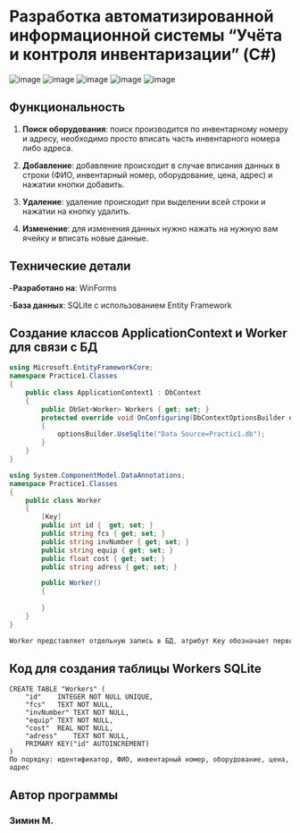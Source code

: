 # Разработка автоматизированной информационной системы “Учёта и контроля инвентаризации” (C#)

![image](https://github.com/MEAWWWS/Accounting-and-inventory-control/assets/114382568/f22259c8-f7b6-45f0-8024-978bfede6a65)
![image](https://github.com/MEAWWWS/Accounting-and-inventory-control/assets/114382568/01d49144-c666-4117-b89c-942ddf011bc5)
![image](https://github.com/MEAWWWS/Accounting-and-inventory-control/assets/114382568/a51116a6-04e0-4b52-8592-c21b21170113)
![image](https://github.com/MEAWWWS/Accounting-and-inventory-control/assets/114382568/39dceaa6-85be-472d-8ed9-097af8edc6d1)
![image](https://github.com/MEAWWWS/Accounting-and-inventory-control/assets/114382568/8ea5fec8-d91e-4a7d-a16b-4bc2d25ec5a0)


## Функциональность

1. **Поиск оборудования**: поиск производится по инвентарному номеру и адресу, необходимо просто вписать часть инвентарного номера либо адреса.
   
3. **Добавление**: добавление происходит в случае вписания данных в строки (ФИО, инвентарный номер, оборудование, цена, адрес) и нажатии кнопки добавить.
   
4. **Удаление**: удаление происходит при выделении всей строки и нажатии на кнопку удалить.
   
5. **Изменение**: для изменения данных нужно нажать на нужную вам ячейку и вписать новые данные.

   
## Технические детали

-**Разработано на**: WinForms

-**База данных**: SQLite с использованием Entity Framework


## Создание классов ApplicationContext и Worker для связи с БД

``` C#
using Microsoft.EntityFrameworkCore;
namespace Practice1.Classes
{
    public class ApplicationContext1 : DbContext
    {
        public DbSet<Worker> Workers { get; set; }
        protected override void OnConfiguring(DbContextOptionsBuilder optionsBuilder)
        {
            optionsBuilder.UseSqlite("Data Source=Practic1.db");
        }
    }
}

using System.ComponentModel.DataAnnotations;
namespace Practice1.Classes
{
    public class Worker
    {
        [Key]
        public int id {  get; set; }
        public string fcs { get; set; }
        public string invNumber { get; set; }
        public string equip { get; set; }
        public float cost { get; set; }
        public string adress { get; set; }

        public Worker()
        {
            
        }
    }
}

Worker представляет отдельную запись в БД, атрибут Key обозначает первичный ключ. ApplicationContext представляет подключение к БД.
```

## Код для создания таблицы Workers SQLite
``` SQLite
CREATE TABLE "Workers" (
	"id"	INTEGER NOT NULL UNIQUE,
	"fcs"	TEXT NOT NULL,
	"invNumber"	TEXT NOT NULL,
	"equip"	TEXT NOT NULL,
	"cost"	REAL NOT NULL,
	"adress"	TEXT NOT NULL,
	PRIMARY KEY("id" AUTOINCREMENT)
)
По порядку: идентификатор, ФИО, инвентарный номер, оборудование, цена, адрес
```

## Автор программы

### Зимин М.
